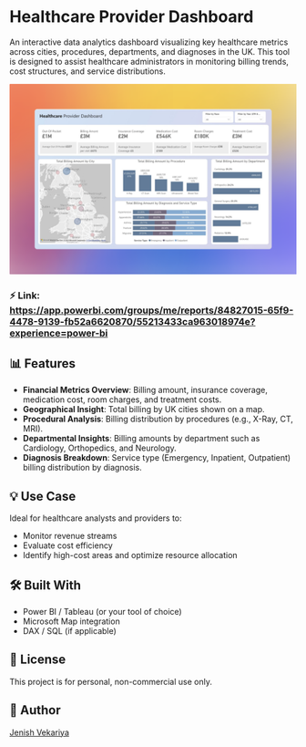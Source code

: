 

# Healthcare Provider Dashboard 

An interactive data analytics dashboard visualizing key healthcare metrics across cities, procedures, departments, and diagnoses in the UK. This tool is designed to assist healthcare administrators in monitoring billing trends, cost structures, and service distributions.

<p align="center" width="100%"> 
  <img src='https://github.com/jenish112/Healthcare-Provider-Dashboard/blob/main/Screenshot.png' width='700'/>
</p>

### ⚡️ Link: https://app.powerbi.com/groups/me/reports/84827015-65f9-4478-9139-fb52a6620870/55213433ca963018974e?experience=power-bi

## 📊 Features

- **Financial Metrics Overview**: Billing amount, insurance coverage, medication cost, room charges, and treatment costs.
- **Geographical Insight**: Total billing by UK cities shown on a map.
- **Procedural Analysis**: Billing distribution by procedures (e.g., X-Ray, CT, MRI).
- **Departmental Insights**: Billing amounts by department such as Cardiology, Orthopedics, and Neurology.
- **Diagnosis Breakdown**: Service type (Emergency, Inpatient, Outpatient) billing distribution by diagnosis.

## 💡 Use Case

Ideal for healthcare analysts and providers to:
- Monitor revenue streams
- Evaluate cost efficiency
- Identify high-cost areas and optimize resource allocation

## 🛠 Built With

- Power BI / Tableau (or your tool of choice)
- Microsoft Map integration
- DAX / SQL (if applicable)

## 🧾 License

This project is for personal, non-commercial use only.

## 👤 Author

[Jenish Vekariya](https://github.com/jenish112)

